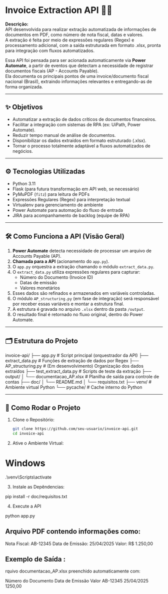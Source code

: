 # Invoice Extraction API 📄🚀

**Descrição:**  
API desenvolvida para realizar extração automatizada de informações de documentos em PDF, como número de nota fiscal, datas e valores.  
A extração é feita por meio de expressões regulares (Regex) e processamento adicional, com a saída estruturada em formato .xlsx, pronta para integração com fluxos automatizados.

Essa API foi pensada para ser acionada automaticamente via **Power Automate**, a partir de eventos que detectam a necessidade de registrar documentos fiscais (AP - Accounts Payable).  
Ela documenta os principais pontos de uma invoice/documento fiscal nacional (Brasil), extraindo informações relevantes e entregando-as de forma organizada.

---

## ✨ Objetivos
- Automatizar a extração de dados críticos de documentos financeiros.
- Facilitar a integração com sistemas de RPA (ex: UiPath, Power Automate).
- Reduzir tempo manual de análise de documentos.
- Disponibilizar os dados extraídos em formato estruturado (.xlsx).
- Tornar o processo totalmente adaptável a fluxos automatizados de negócios.

---

## ⚙️ Tecnologias Utilizadas
- Python 3.11
- Flask (para futura transformação em API web, se necessário)
- PyMuPDF (`fitz`) para leitura de PDFs
- Expressões Regulares (Regex) para interpretação textual
- Virtualenv para gerenciamento de ambiente
- Power Automate para automação do fluxo de entrada
- JIRA para acompanhamento de backlog (equipe de RPA)

---

## 🛠️ Como Funciona a API (Visão Geral)

1. **Power Automate** detecta necessidade de processar um arquivo de Accounts Payable (AP).
2. **Chamada para a API** (acionamento do `app.py`).
3. O `app.py` orquestra a extração chamando o módulo `extract_data.py`.
4. O `extract_data.py` utiliza expressões regulares para capturar:
   - Número do Documento (Invoice ID)
   - Datas de emissão
   - Valores monetários
5. Esses dados são refinados e armazenados em variáveis controladas.
6. O módulo `AP_structuring.py` (em fase de integração) será responsável por receber essas variáveis e montar a estrutura final.
7. A estrutura é gravada no arquivo `.xlsx` dentro da pasta `/output`.
8. O resultado final é retornado no fluxo original, dentro do Power Automate.

---

## 🗂 Estrutura do Projeto

invoice-api/ ├── app.py # Script principal (orquestrador da API) ├── extract_data.py # Funções de extração de dados por Regex ├── AP_structuring.py # (Em desenvolvimento) Organização dos dados extraídos ├── test_extract_data.py # Scripts de teste da extração ├── output/ │ └── documentacao_AP.xlsx # Planilha de saída para controle de contas ├── doc/ │ └── README.md │ └── requisitos.txt ├── venv/ # Ambiente virtual Python └── pycache/ # Cache interno do Python

---
## 🚀 Como Rodar o Projeto

1. Clone o Repositório:
   ```bash
   git clone https://github.com/seu-usuario/invoice-api.git
   cd invoice-api

2. Ative o Ambiente Virtual:

# Windows
.\venv\Scripts\activate

3. Instale as Depêndencias:

pip install -r doc/requisitos.txt

4. Execute a API

python app.py

## Arquivo PDF contendo informações como:

Nota Fiscal: AB-12345
Data de Emissão: 25/04/2025
Valor: R$ 1.250,00

## Exemplo de Saída :

rquivo documentacao_AP.xlsx preenchido automaticamente com:

Número do Documento	Data de Emissão	Valor
AB-12345	25/04/2025	1250,00